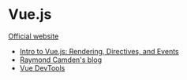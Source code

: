 # Vue.js

[Official website](https://vuejs.org/)

* [Intro to Vue.js: Rendering, Directives, and Events](https://css-tricks.com/intro-to-vue-1-rendering-directives-events/)
* [Raymond Camden's blog](https://www.raymondcamden.com/tags/vuejs/)
* [Vue DevTools](https://github.com/vuejs/vue-devtools)


